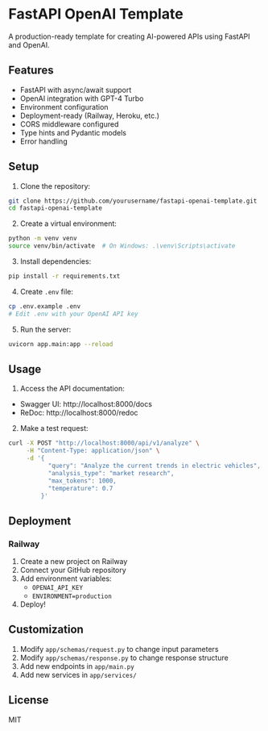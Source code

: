 # FastAPI OpenAI Template

A production-ready template for creating AI-powered APIs using FastAPI and OpenAI.

## Features

- FastAPI with async/await support
- OpenAI integration with GPT-4 Turbo
- Environment configuration
- Deployment-ready (Railway, Heroku, etc.)
- CORS middleware configured
- Type hints and Pydantic models
- Error handling

## Setup

1. Clone the repository:
```bash
git clone https://github.com/yourusername/fastapi-openai-template.git
cd fastapi-openai-template
```

2. Create a virtual environment:
```bash
python -m venv venv
source venv/bin/activate  # On Windows: .\venv\Scripts\activate
```

3. Install dependencies:
```bash
pip install -r requirements.txt
```

4. Create `.env` file:
```bash
cp .env.example .env
# Edit .env with your OpenAI API key
```

5. Run the server:
```bash
uvicorn app.main:app --reload
```

## Usage

1. Access the API documentation:
- Swagger UI: http://localhost:8000/docs
- ReDoc: http://localhost:8000/redoc

2. Make a test request:
```bash
curl -X POST "http://localhost:8000/api/v1/analyze" \
     -H "Content-Type: application/json" \
     -d '{
           "query": "Analyze the current trends in electric vehicles",
           "analysis_type": "market research",
           "max_tokens": 1000,
           "temperature": 0.7
         }'
```

## Deployment

### Railway

1. Create a new project on Railway
2. Connect your GitHub repository
3. Add environment variables:
   - `OPENAI_API_KEY`
   - `ENVIRONMENT=production`
4. Deploy!

## Customization

1. Modify `app/schemas/request.py` to change input parameters
2. Modify `app/schemas/response.py` to change response structure
3. Add new endpoints in `app/main.py`
4. Add new services in `app/services/`

## License

MIT
